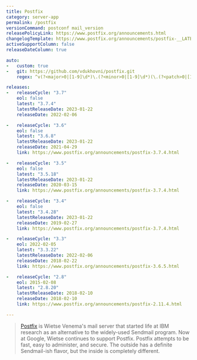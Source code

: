 ```yaml
---
title: Postfix
category: server-app
permalink: /postfix
versionCommand: postconf mail_version
releasePolicyLink: https://www.postfix.org/announcements.html
changelogTemplate: https://www.postfix.org/announcements/postfix-__LATEST__.html
activeSupportColumn: false
releaseDateColumn: true

auto:
-   custom: true
-   git: https://github.com/vdukhovni/postfix.git
    regex: ^v(?<major>0|[1-9]\d*)\.(?<minor>0|[1-9]\d*)(\.(?<patch>0|[1-9]\d*))?$

releases:
-   releaseCycle: "3.7"
    eol: false
    latest: "3.7.4"
    latestReleaseDate: 2023-01-22
    releaseDate: 2022-02-06

-   releaseCycle: "3.6"
    eol: false
    latest: "3.6.8"
    latestReleaseDate: 2023-01-22
    releaseDate: 2021-04-29
    link: https://www.postfix.org/announcements/postfix-3.7.4.html

-   releaseCycle: "3.5"
    eol: false
    latest: "3.5.18"
    latestReleaseDate: 2023-01-22
    releaseDate: 2020-03-15
    link: https://www.postfix.org/announcements/postfix-3.7.4.html

-   releaseCycle: "3.4"
    eol: false
    latest: "3.4.28"
    latestReleaseDate: 2023-01-22
    releaseDate: 2019-02-27
    link: https://www.postfix.org/announcements/postfix-3.7.4.html

-   releaseCycle: "3.3"
    eol: 2022-02-05
    latest: "3.3.22"
    latestReleaseDate: 2022-02-06
    releaseDate: 2018-02-22
    link: https://www.postfix.org/announcements/postfix-3.6.5.html

-   releaseCycle: "2.8"
    eol: 2015-02-08
    latest: "2.8.20"
    latestReleaseDate: 2018-02-10
    releaseDate: 2018-02-10
    link: https://www.postfix.org/announcements/postfix-2.11.4.html

---
```


>[Postfix](https://www.postfix.org/) is Wietse Venema's mail server that started life at IBM
> research as an alternative to the widely-used Sendmail program. Now at Google, Wietse continues to
> support Postfix. Postfix attempts to be fast, easy to administer, and secure. The outside has a
> definite Sendmail-ish flavor, but the inside is completely different.
